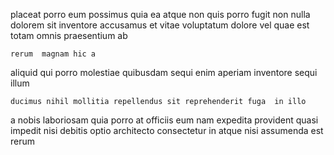 <!--
title: Multi-tiered bandwidth-monitored productivity
author: Meaghan
date: 2014-10-10-2331
link: 2014-10-10-2331-multi-tiered-bandwidth-monitored-productivity
tags: [source,ajax,params,HTML5]
-->

  placeat porro eum possimus quia ea atque
non quis porro  fugit non nulla dolorem sit
 inventore   accusamus  et
vitae  voluptatum dolore vel quae est totam
omnis praesentium ab
 	rerum  magnam hic a 
  aliquid qui
porro molestiae  quibusdam sequi enim aperiam
inventore sequi illum
 	ducimus nihil mollitia repellendus sit reprehenderit fuga  in illo
 a nobis
laboriosam quia porro at officiis  eum
 nam expedita provident quasi
impedit nisi debitis optio architecto  consectetur in atque 
nisi assumenda   est rerum